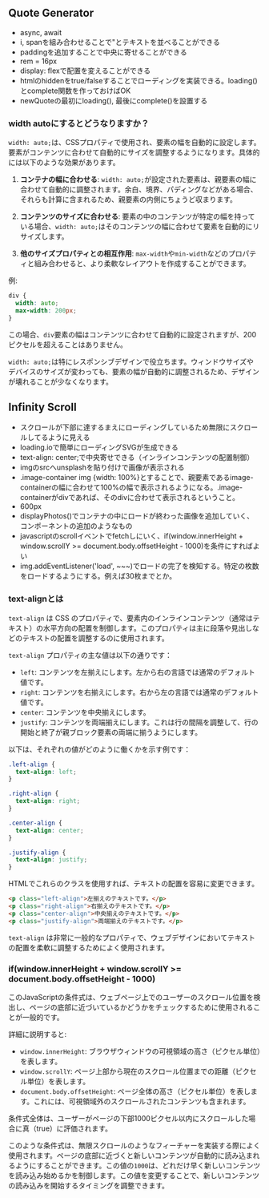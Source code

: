 ## Quote Generator
- async, await
- i, spanを組み合わせることで"とテキストを並べることができる
- paddingを追加することで中央に寄せることができる
- rem = 16px
- display: flexで配置を変えることができる
- htmlのhiddenをtrue/falseすることでローディングを実装できる。loading()とcomplete関数を作っておけばOK
- newQuoteの最初にloading(), 最後にcomplete()を設置する

### width autoにするとどうなりますか？
`width: auto;`は、CSSプロパティで使用され、要素の幅を自動的に設定します。要素がコンテンツに合わせて自動的にサイズを調整するようになります。具体的には以下のような効果があります。

1. **コンテナの幅に合わせる**: `width: auto;`が設定された要素は、親要素の幅に合わせて自動的に調整されます。余白、境界、パディングなどがある場合、それらも計算に含まれるため、親要素の内側にちょうど収まります。

2. **コンテンツのサイズに合わせる**: 要素の中のコンテンツが特定の幅を持っている場合、`width: auto;`はそのコンテンツの幅に合わせて要素を自動的にリサイズします。

3. **他のサイズプロパティとの相互作用**: `max-width`や`min-width`などのプロパティと組み合わせると、より柔軟なレイアウトを作成することができます。

例:
```css
div {
  width: auto;
  max-width: 200px;
}
```
この場合、`div`要素の幅はコンテンツに合わせて自動的に設定されますが、200ピクセルを超えることはありません。

`width: auto;`は特にレスポンシブデザインで役立ちます。ウィンドウサイズやデバイスのサイズが変わっても、要素の幅が自動的に調整されるため、デザインが壊れることが少なくなります。

## Infinity Scroll
- スクロールが下部に達するまえにローディングしているため無限にスクロールしてるように見える
- loading.ioで簡単にローディングSVGが生成できる
- text-align: center;で中央寄せできる（インラインコンテンツの配置制御）
- imgのsrcへunsplashを貼り付けで画像が表示される
- .image-container img {width: 100%}とすることで、親要素であるimage-containerの幅に合わせて100%の幅で表示されるようになる。.image-containerがdivであれば、そのdivに合わせて表示されるということ。
- 600px
- displayPhotos()でコンテナの中にロードが終わった画像を追加していく、コンポーネントの追加のようなもの
- javascriptのscrollイベントでfetchしにいく、if(window.innerHeight + window.scrollY >= document.body.offsetHeight - 1000)を条件にすればよい
- img.addEventListener('load', ~~~)でロードの完了を検知する。特定の枚数をロードするようにする。例えば30枚までとか。




### text-alignとは
`text-align` は CSS のプロパティで、要素内のインラインコンテンツ（通常はテキスト）の水平方向の配置を制御します。このプロパティは主に段落や見出しなどのテキストの配置を調整するのに使用されます。

`text-align` プロパティの主な値は以下の通りです：

- `left`: コンテンツを左揃えにします。左から右の言語では通常のデフォルト値です。
- `right`: コンテンツを右揃えにします。右から左の言語では通常のデフォルト値です。
- `center`: コンテンツを中央揃えにします。
- `justify`: コンテンツを両端揃えにします。これは行の間隔を調整して、行の開始と終了が親ブロック要素の両端に揃うようにします。

以下は、それぞれの値がどのように働くかを示す例です：

```css
.left-align {
  text-align: left;
}

.right-align {
  text-align: right;
}

.center-align {
  text-align: center;
}

.justify-align {
  text-align: justify;
}
```

HTMLでこれらのクラスを使用すれば、テキストの配置を容易に変更できます。

```html
<p class="left-align">左揃えのテキストです。</p>
<p class="right-align">右揃えのテキストです。</p>
<p class="center-align">中央揃えのテキストです。</p>
<p class="justify-align">両端揃えのテキストです。</p>
```

`text-align` は非常に一般的なプロパティで、ウェブデザインにおいてテキストの配置を柔軟に調整するためによく使用されます。

### if(window.innerHeight + window.scrollY >= document.body.offsetHeight - 1000)
このJavaScriptの条件式は、ウェブページ上でのユーザーのスクロール位置を検出し、ページの底部に近づいているかどうかをチェックするために使用されることが一般的です。

詳細に説明すると:

- `window.innerHeight`: ブラウザウィンドウの可視領域の高さ（ピクセル単位）を表します。
- `window.scrollY`: ページ上部から現在のスクロール位置までの距離（ピクセル単位）を表します。
- `document.body.offsetHeight`: ページ全体の高さ（ピクセル単位）を表します。これには、可視領域外のスクロールされたコンテンツも含まれます。

条件式全体は、ユーザーがページの下部1000ピクセル以内にスクロールした場合に真（true）に評価されます。

このような条件式は、無限スクロールのようなフィーチャーを実装する際によく使用されます。ページの底部に近づくと新しいコンテンツが自動的に読み込まれるようにすることができます。この値の`1000`は、どれだけ早く新しいコンテンツを読み込み始めるかを制御します。この値を変更することで、新しいコンテンツの読み込みを開始するタイミングを調整できます。
